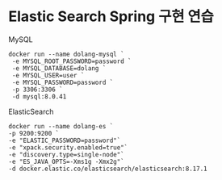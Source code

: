 # Elastic Search Spring 구현 연습

MySQL
```shell
docker run --name dolang-mysql `
 -e MYSQL_ROOT_PASSWORD=password `
 -e MYSQL_DATABASE=dolang `
 -e MYSQL_USER=user `
 -e MYSQL_PASSWORD=password `
 -p 3306:3306 `
 -d mysql:8.0.41
```

ElasticSearch
```shell
docker run --name dolang-es `
-p 9200:9200 `
-e "ELASTIC_PASSWORD=password"`
-e "xpack.security.enabled=true"`
-e "discovery.type=single-node"`
-e "ES_JAVA_OPTS=-Xms1g -Xmx2g"`
-d docker.elastic.co/elasticsearch/elasticsearch:8.17.1
```

